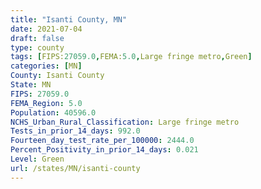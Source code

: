 ```yaml
---
title: "Isanti County, MN"
date: 2021-07-04
draft: false
type: county
tags: [FIPS:27059.0,FEMA:5.0,Large fringe metro,Green]
categories: [MN]
County: Isanti County
State: MN
FIPS: 27059.0
FEMA_Region: 5.0
Population: 40596.0
NCHS_Urban_Rural_Classification: Large fringe metro
Tests_in_prior_14_days: 992.0
Fourteen_day_test_rate_per_100000: 2444.0
Percent_Positivity_in_prior_14_days: 0.021
Level: Green
url: /states/MN/isanti-county
---
```



